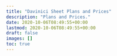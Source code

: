 ```yaml
---
title: "Davinici Sheet Plans and Prices"
description: "Plans and Prices."
date: 2020-10-06T08:49:55+00:00
lastmod: 2020-10-06T08:49:55+00:00
draft: false
images: []
toc: true
---
```


